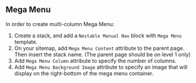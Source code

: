 ## Mega Menu

In order to create multi-column Mega Menu:
1. Create a stack, and add a `Nestable Manual Nav` block with `Mega Menu` template.
2. On your sitemap, add `Mega Menu Content` attribute to the parent page. Then insert the stack name. (The parent page should be on level 1 only)
3. Add `Mega Menu Column` attribute to specify the number of columns.
4. Add `Mega Menu Background Image` attribute to specify an image that will display on the right-bottom of the mega menu container.

